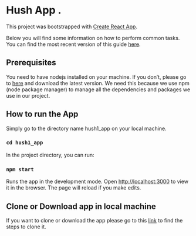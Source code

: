 # Hush App .
This project was bootstrapped with [Create React App](https://github.com/facebookincubator/create-react-app).

Below you will find some information on how to perform common tasks.<br>
You can find the most recent version of this guide [here](https://github.com/facebookincubator/create-react-app/blob/master/packages/react-scripts/template/README.md).

## Prerequisites
You need to have nodejs installed on your machine. If you don’t, please go to [here](https://nodejs.org) and download the latest version. We need this because we use npm (node package manager) to manage all the dependencies and packages we use in our project.

## How to run the App
Simply go to the directory name hush1_app on your local machine.
### `cd hush1_app`

In the project directory, you can run:
### `npm start`
Runs the app in the development mode.
Open [http://localhost:3000](http://localhost:3000) to view it in the browser.
The page will reload if you make edits.

## Clone or Download app in local machine

If you want to clone or download the app please go to this [link](https://help.github.com/en/articles/cloning-a-repository) to find the steps to clone it.



